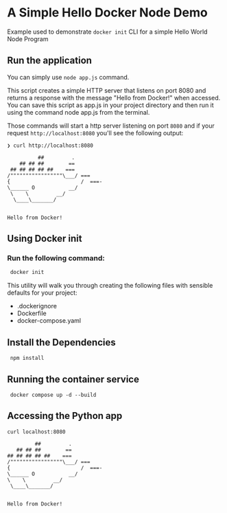 # A Simple Hello Docker Node Demo 

Example used to demonstrate ```docker init``` CLI for a simple Hello World Node Program


## Run the application





You can simply use `node app.js` command.


This script creates a simple HTTP server that listens on port 8080 and returns a response with the message "Hello from Docker!" when accessed. You can save this script as app.js in your project directory and then run it using the command node app.js from the terminal.


Those commands will start a http server listening on port `8080` 
and if your request `http://localhost:8080` you'll see the following output: 
```shell
❯ curl http://localhost:8080

          ##         .
    ## ## ##        ==
 ## ## ## ## ##    ===
/"""""""""""""""""\___/ ===
{                       /  ===-
\______ O           __/
 \    \         __/
  \____\_______/


Hello from Docker!

```


## Using Docker init

### Run the following command:

```bash
 docker init
```

This utility will walk you through creating the following files with sensible defaults for your project:
  - .dockerignore
  - Dockerfile
  - docker-compose.yaml


## Install the Dependencies

```
 npm install
```
 
 ## Running the container service
 
 ```
  docker compose up -d --build
 ```
 
 ## Accessing the Python app
 
 ```
 curl localhost:8080

          ##         .
    ## ## ##        ==
 ## ## ## ## ##    ===
/"""""""""""""""""\___/ ===
{                       /  ===-
\______ O           __/
 \    \         __/
  \____\_______/


Hello from Docker!
```

